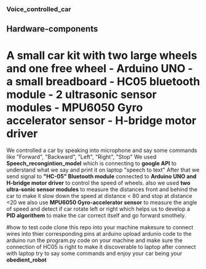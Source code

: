 ﻿### Voice_controlled_car

## Hardware-components
# A small car kit with two large wheels and one free wheel - Arduino UNO - a small breadboard - HC05 bluetooth module - 2 ultrasonic sensor modules - MPU6050 Gyro accelerator sensor - H-bridge motor driver 

We controlled a car by speaking into microphone and say some commands like "Forward", "Backward", "Left", "Right", "Stop"
We used **Speech_recongintion_model** which is connecting to **google API** to understand what we say and print it on laptop "speech to text"
After that we send signal to **"HC-05" Bluetooth module** connected to **Arduino UNO and H-bridge motor driver** to control the speed of wheels.
also we used **two ultra-sonic sensor modules** to measure the distances front and behind the car to make it slow down the speed at distance < 80 and stop at distance <20
we also use **MPU6050 Gyro-accelerator sensor** to measure the angle of speed and detect if car rotate left or right which helps us to develop a **PID algorithem** to make the car correct itself and go forward smothely.

#how to test code
clone this repo into your machine
makesure to connect wires into thier corresponding pins at arduino
upload ardunio code to the arduino
run the program.py code on your machine and make sure the connection of HC05 is right to make it discoverable to laptop
after connect with laptop try to say some commands and enjoy your car being your  **obedient_robot**
